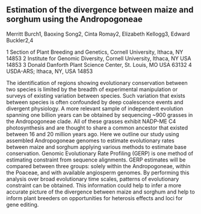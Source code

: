 ## Estimation of the divergence between maize and sorghum using the Andropogoneae

Merritt Burch1, Baoxing Song2, Cinta Romay2, Elizabeth Kellogg3, Edward Buckler2,4

1 Section of Plant Breeding and Genetics, Cornell University, Ithaca, NY 14853
2 Institute for Genomic Diversity, Cornell University, Ithaca, NY USA 14853
3 Donald Danforth Plant Science Center, St. Louis, MO USA 63132
4 USDA-ARS; Ithaca, NY, USA 14853

The identification of regions showing evolutionary conservation between two species is limited by the breadth of experimental manipulation or surveys of existing variation between species. Such variation that exists between species is often confounded by deep coalescence events and divergent physiology. A more relevant sample of independent evolution spanning one billion years can be obtained by sequencing ~900 grasses in the Andropogoneae clade. All of these grasses exhibit NADP-ME C4 photosynthesis and are thought to share a common ancestor that existed between 16 and 20 million years ago. Here we outline our study using assembled Andropogoneae genomes to estimate evolutionary rates between maize and sorghum applying various methods to estimate base conservation. Genomic Evolutionary Rate Profiling (GERP) is one method of estimating constraint from sequence alignments. GERP estimates will be compared between three groups: solely within the Andropogoneae, within the Poaceae, and with available angiosperm genomes. By performing this analysis over broad evolutionary time scales, patterns of evolutionary constraint can be obtained. This information could help to infer a more accurate picture of the divergence between maize and sorghum and help to inform plant breeders on opportunities for heterosis effects and loci for gene editing. 